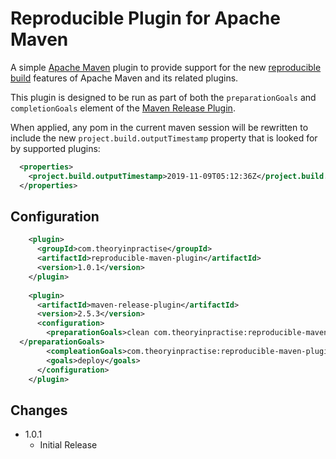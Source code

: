 # Reproducible Plugin for Apache Maven

A simple [Apache Maven](http://maven.apache.org) plugin to provide support for the new [reproducible build](https://maven.apache.org/guides/mini/guide-reproducible-builds.html) features of Apache Maven and its related plugins.

This plugin is designed to be run as part of both the `preparationGoals` and `completionGoals` element of the [Maven Release Plugin](https://maven.apache.org/maven-release/maven-release-plugin/).

When applied, any pom in the current maven session will be rewritten to include the new `project.build.outputTimestamp` property that is looked for by supported plugins:

```xml
  <properties>
    <project.build.outputTimestamp>2019-11-09T05:12:36Z</project.build.outputTimestamp>
  </properties>
```

## Configuration


```xml
    <plugin>
      <groupId>com.theoryinpractise</groupId>
      <artifactId>reproducible-maven-plugin</artifactId>
      <version>1.0.1</version>
    </plugin>
    
    <plugin>
      <artifactId>maven-release-plugin</artifactId>
      <version>2.5.3</version>
      <configuration>
        <preparationGoals>clean com.theoryinpractise:reproducible-maven-plugin:apply install
  </preparationGoals>
        <compleationGoals>com.theoryinpractise:reproducible-maven-plugin:clear</compleationGoals>
        <goals>deploy</goals>
      </configuration>
    </plugin>
```
## Changes

* 1.0.1
  * Initial Release
